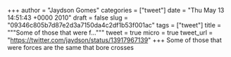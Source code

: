 
+++
author = "Jaydson Gomes"
categories = ["tweet"]
date = "Thu May 13 14:51:43 +0000 2010"
draft = false
slug = "09346c805b7d87e2d3a7150da4c2df1b53f001ac"
tags = ["tweet"]
title = """Some of those that were f..."""
tweet = true
micro = true
tweet_url = "https://twitter.com/jaydson/status/13917967139"
+++
Some of those that were forces are the same that bore crosses
